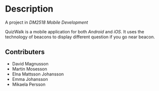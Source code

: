 # Description
A project in _DM2518 Mobile Development_

QuizWalk is a mobile application for both _Android_ and _iOS_. It uses the technology of beacons to display different question if you go near beacon. 

## Contributers
* David Magnusson
* Martin Mosesson
* Elna Mattsson Johansson
* Emma Johansson
* Mikaela Persson
